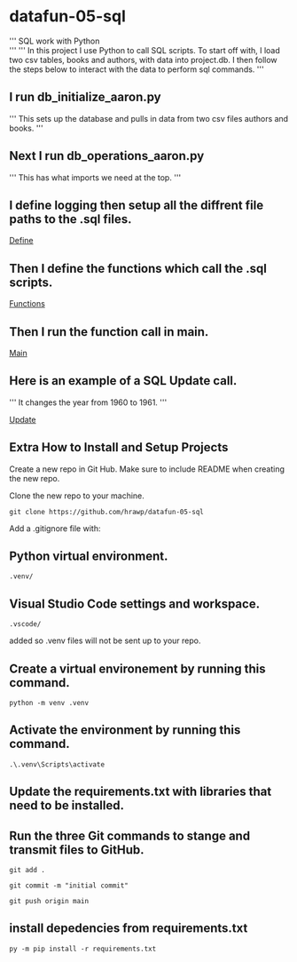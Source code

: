 


# datafun-05-sql
'''
SQL work with Python  
'''
'''
In this project I use Python to call SQL scripts.  To start off with, I load two csv tables, books and authors, with data into project.db. I then follow the steps below to interact with the data to perform sql commands.
'''
## I run db_initialize_aaron.py 
'''
This sets up the database and pulls in data from two csv files authors and books.
'''
## Next I run db_operations_aaron.py
'''
This has what imports we need at the top.
'''
## I define logging then setup all the diffrent file paths to the .sql files.

[Define](Define1.JPG)

## Then I define the functions which call the .sql scripts.

[Functions](Functions2.JPG)

## Then I run the function call in main.

[Main](Main3.JPG)

##  Here is an example of a SQL Update call.
'''
It changes the year from 1960 to 1961.
'''

[Update](Update4.JPG)

## Extra How to Install and Setup Projects

Create a new repo in Git Hub.  Make sure to include README when creating the new repo.

Clone the new repo to your machine.
```
git clone https://github.com/hrawp/datafun-05-sql
```

Add a .gitignore file with:
## Python virtual environment.
```
.venv/
```

## Visual Studio Code settings and workspace.
```
.vscode/
```
added so .venv files will not be sent up to your repo.

## Create a virtual environement by running this command.
```
python -m venv .venv
```

## Activate the environment by running this command.
```
.\.venv\Scripts\activate
```

## Update the requirements.txt with libraries that need to be installed.



## Run the three Git commands to stange and transmit files to GitHub.
```
git add .
```
```
git commit -m "initial commit"
```
```
git push origin main
```


## install depedencies from requirements.txt
```
py -m pip install -r requirements.txt
```